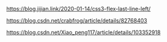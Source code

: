 https://blog.jijian.link/2020-01-14/css3-flex-last-line-left/

https://blog.csdn.net/crabfrog/article/details/82768403

https://blog.csdn.net/Xiao_peng117/article/details/103352918




